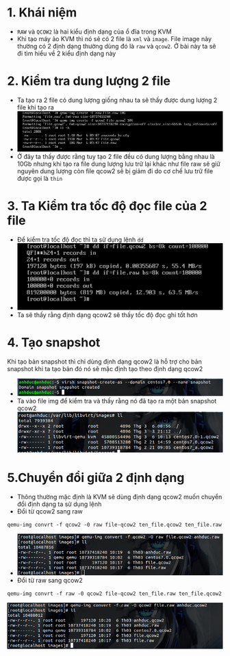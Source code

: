 # 1. Khái niệm 
- `RAW` và `QCOW2` là hai kiểu định dạng của ổ đĩa trong KVM  
- Khi tạo máy ảo KVM thì nó sẽ có 2 file là `xml` và `image`. File image này thường có 2 định dạng thường dùng đó là `raw` và `qcow2`. Ở bài này ta sẽ đi tìm hiểu về 2 kiểu định dạng này 
# 2. Kiểm tra dung lượng 2 file
- Ta tạo ra 2 file có dung lượng giống nhau ta sẽ thấy được dung lượng 2 file khi tạo ra
- ![](https://github.com/duckmak14/linux/blob/master/KVM/Anh/Screenshot%20from%202019-03-06%2009-48-15.png)
- Ở đây ta thấy được rằng tuy tạo 2 file đều có dung lượng bằng nhau là 10Gb nhưng khi tạo ra file dung lượng lưu trữ lại khác như file raw sẽ giữ nguyên dung lượng còn file qcow2 sẽ bị giảm đi do cơ chế  lưu trữ file được gọi là `thin`
# 3. Ta Kiểm tra tốc độ đọc file của 2 file 
- Để kiểm tra tốc độ đọc thì ta sử dụng lệnh `dd`
- ![](https://github.com/duckmak14/linux/blob/master/KVM/Anh/Screenshot%20from%202019-03-06%2009-51-34.png)
- Ta sẽ thấy rằng định dạng qcow2 sẽ thấy tốc độ đọc ghi tốt hơn 
# 4. Tạo snapshot
Khi tạo bản snapshot thì chỉ dùng định dạng qcow2 là hỗ trợ cho bản snapshot khi ta tạo bản đó nó sẽ mặc định tạo theo định dạng qcow2
- ![](https://github.com/duckmak14/linux/blob/master/KVM/Anh/Screenshot%20from%202019-03-06%2010-09-18.png)
- Ta vào file img để kiểm tra và thấy rằng nó đã tạo ra một bản snapshot qcow2 
![](https://github.com/duckmak14/linux/blob/master/KVM/Anh/Screenshot%20from%202019-03-06%2010-14-13.png)
# 5.Chuyển đổi giữa 2 định dạng
- Thông thường mặc định là KVM sẽ dùng định dạng qcow2 muốn chuyển đổi định dạng ta sử dụng lệnh 
- Đổi từ qcow2 sang raw
```
qemu-img convrt -f qcow2 -0 raw file-qcow2 ten_file.qcow2 ten_file.raw
```
- ![](https://github.com/duckmak14/linux/blob/master/KVM/Anh/Screenshot%20from%202019-03-06%2010-19-48.png)
- Đổi từ raw sang qcow2
```
qemu-img convrt -f raw -0 qcow2 file-qcow2 ten_file.raw ten_file.qcow2
```
![](https://github.com/duckmak14/linux/blob/master/KVM/Anh/Screenshot%20from%202019-03-06%2010-20-52.png)